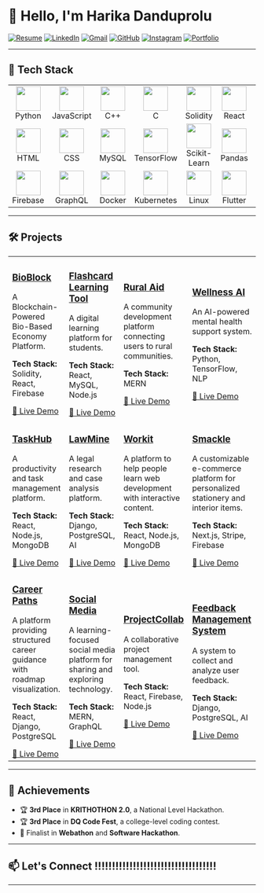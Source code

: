 # 👋 Hello, I'm Harika Danduprolu  

[![Resume](https://img.shields.io/badge/Resume-View-4285F4?style=for-the-badge&logo=google-docs&logoColor=white)](https://docs.google.com/document/d/12qcNoho4d-Iz9Gi7pYKlWgBwpcOkWPo4g_2iDo-VmPI/edit?usp=sharing) 
  [![LinkedIn](https://img.shields.io/badge/LinkedIn-Connect-0A66C2?style=for-the-badge&logo=linkedin)](https://linkedin.com/in/yourprofile)  [![Gmail](https://img.shields.io/badge/Gmail-D14836?style=for-the-badge&logo=gmail&logoColor=white)](mailto:harika.danduprolu740@gmail.com)  [![GitHub](https://img.shields.io/badge/GitHub-181717?style=for-the-badge&logo=github&logoColor=white)](https://github.com/yourusername)  [![Instagram](https://img.shields.io/badge/Instagram-E4405F?style=for-the-badge&logo=instagram&logoColor=white)](https://instagram.com/yourhandle)  [![Portfolio](https://img.shields.io/badge/Portfolio-Visit-ff69b4?style=for-the-badge&logo=internetexplorer&logoColor=white)](https://yourportfolio.com)

---

## 🚀 Tech Stack

<table>
  <tr>
    <td align="center" width="100"><img src="https://cdn.jsdelivr.net/gh/devicons/devicon/icons/python/python-original.svg" width="50"/><br/>Python</td>
    <td align="center" width="100"><img src="https://cdn.jsdelivr.net/gh/devicons/devicon/icons/javascript/javascript-original.svg" width="50"/><br/>JavaScript</td>
    <td align="center" width="100"><img src="https://cdn.jsdelivr.net/gh/devicons/devicon/icons/cplusplus/cplusplus-original.svg" width="50"/><br/>C++</td>
    <td align="center" width="100"><img src="https://cdn.jsdelivr.net/gh/devicons/devicon/icons/c/c-original.svg" width="50"/><br/>C</td>
    <td align="center" width="100"><img src="https://cdn.jsdelivr.net/gh/devicons/devicon/icons/solidity/solidity-original.svg" width="50"/><br/>Solidity</td>
    <td align="center" width="100"><img src="https://cdn.jsdelivr.net/gh/devicons/devicon/icons/react/react-original.svg" width="50"/><br/>React</td>
    <td align="center" width="100"><img src="https://cdn.jsdelivr.net/gh/devicons/devicon/icons/nodejs/nodejs-original.svg" width="50"/><br/>Node.js</td>
    <td align="center" width="100"><img src="https://cdn.jsdelivr.net/gh/devicons/devicon/icons/mongodb/mongodb-original.svg" width="50"/><br/>MongoDB</td>
    <td align="center" width="100"><img src="https://cdn.jsdelivr.net/gh/devicons/devicon/icons/django/django-plain.svg" width="50"/><br/>Django</td>
    <td align="center" width="100"><img src="https://cdn.jsdelivr.net/gh/devicons/devicon/icons/flask/flask-original.svg" width="50"/><br/>Flask</td>
  </tr>
  <tr>
    <td align="center" width="100"><img src="https://cdn.jsdelivr.net/gh/devicons/devicon/icons/html5/html5-original.svg" width="50"/><br/>HTML</td>
    <td align="center" width="100"><img src="https://cdn.jsdelivr.net/gh/devicons/devicon/icons/css3/css3-original.svg" width="50"/><br/>CSS</td>
    <td align="center" width="100"><img src="https://cdn.jsdelivr.net/gh/devicons/devicon/icons/mysql/mysql-original.svg" width="50"/><br/>MySQL</td>
    <td align="center" width="100"><img src="https://cdn.jsdelivr.net/gh/devicons/devicon/icons/tensorflow/tensorflow-original.svg" width="50"/><br/>TensorFlow</td>
    <td align="center" width="100"><img src="https://cdn.jsdelivr.net/gh/devicons/devicon/icons/scikit-learn/scikit-learn-original.svg" width="50"/><br/>Scikit-Learn</td>
    <td align="center" width="100"><img src="https://cdn.jsdelivr.net/gh/devicons/devicon/icons/pandas/pandas-original.svg" width="50"/><br/>Pandas</td>
    <td align="center" width="100"><img src="https://cdn.jsdelivr.net/gh/devicons/devicon/icons/numpy/numpy-original.svg" width="50"/><br/>NumPy</td>
    <td align="center" width="100"><img src="https://cdn.jsdelivr.net/gh/devicons/devicon/icons/figma/figma-original.svg" width="50"/><br/>Figma</td>
    <td align="center" width="100"><img src="https://cdn.jsdelivr.net/gh/devicons/devicon/icons/git/git-original.svg" width="50"/><br/>Git</td>
    <td align="center" width="100"><img src="https://cdn.jsdelivr.net/gh/devicons/devicon/icons/github/github-original.svg" width="50"/><br/>GitHub</td>
  </tr>
  <tr>
    <td align="center" width="100"><img src="https://cdn.jsdelivr.net/gh/devicons/devicon/icons/firebase/firebase-plain.svg" width="50"/><br/>Firebase</td>
    <td align="center" width="100"><img src="https://cdn.jsdelivr.net/gh/devicons/devicon/icons/graphql/graphql-plain.svg" width="50"/><br/>GraphQL</td>
    <td align="center" width="100"><img src="https://cdn.jsdelivr.net/gh/devicons/devicon/icons/docker/docker-original.svg" width="50"/><br/>Docker</td>
    <td align="center" width="100"><img src="https://cdn.jsdelivr.net/gh/devicons/devicon/icons/kubernetes/kubernetes-plain.svg" width="50"/><br/>Kubernetes</td>
    <td align="center" width="100"><img src="https://cdn.jsdelivr.net/gh/devicons/devicon/icons/linux/linux-original.svg" width="50"/><br/>Linux</td>
    <td align="center" width="100"><img src="https://cdn.jsdelivr.net/gh/devicons/devicon/icons/flutter/flutter-original.svg" width="50"/><br/>Flutter</td>
    <td align="center" width="100"><img src="https://cdn.jsdelivr.net/gh/devicons/devicon/icons/postgresql/postgresql-original.svg" width="50"/><br/>PostgreSQL</td>
    <td align="center" width="100"><img src="https://cdn.jsdelivr.net/gh/devicons/devicon/icons/amazonwebservices/amazonwebservices-original.svg" width="50"/><br/>AWS</td>
    <td align="center" width="100"><img src="https://cdn.jsdelivr.net/gh/devicons/devicon/icons/express/express-original.svg" width="50"/><br/>Express.js</td>
    <td align="center" width="100"><img src="https://cdn.jsdelivr.net/gh/devicons/devicon/icons/redux/redux-original.svg" width="50"/><br/>Redux</td>
  </tr>
</table>

---
## 🛠️ Projects  

<table>
  <tr>
    <td>
      <h3><a href="https://github.com/yourusername/bioblock">BioBlock</a></h3>
      <p>A Blockchain-Powered Bio-Based Economy Platform.</p>
      <p><strong>Tech Stack:</strong> Solidity, React, Firebase</p>
      <a href="https://bioblock-demo.com">🔗 Live Demo</a>
    </td>
    <td>
      <h3><a href="https://github.com/yourusername/flashcard-tool">Flashcard Learning Tool</a></h3>
      <p>A digital learning platform for students.</p>
      <p><strong>Tech Stack:</strong> React, MySQL, Node.js</p>
      <a href="https://flashcard-tool-demo.com">🔗 Live Demo</a>
    </td>
    <td>
      <h3><a href="https://github.com/yourusername/rural-aid">Rural Aid</a></h3>
      <p>A community development platform connecting users to rural communities.</p>
      <p><strong>Tech Stack:</strong> MERN</p>
      <a href="https://rural-aid-demo.com">🔗 Live Demo</a>
    </td>
    <td>
      <h3><a href="https://github.com/yourusername/wellness-ai">Wellness AI</a></h3>
      <p>An AI-powered mental health support system.</p>
      <p><strong>Tech Stack:</strong> Python, TensorFlow, NLP</p>
      <a href="https://wellness-ai-demo.com">🔗 Live Demo</a>
    </td>
  </tr>
  <tr>
    <td>
      <h3><a href="https://github.com/yourusername/taskhub">TaskHub</a></h3>
      <p>A productivity and task management platform.</p>
      <p><strong>Tech Stack:</strong> React, Node.js, MongoDB</p>
      <a href="https://taskhub-demo.com">🔗 Live Demo</a>
    </td>
    <td>
      <h3><a href="https://github.com/yourusername/lawmine">LawMine</a></h3>
      <p>A legal research and case analysis platform.</p>
      <p><strong>Tech Stack:</strong> Django, PostgreSQL, AI</p>
      <a href="https://lawmine-demo.com">🔗 Live Demo</a>
    </td>
    <td>
      <h3><a href="https://github.com/yourusername/workit">Workit</a></h3>
      <p>A platform to help people learn web development with interactive content.</p>
      <p><strong>Tech Stack:</strong> React, Node.js, MongoDB</p>
      <a href="https://workit-demo.com">🔗 Live Demo</a>
    </td>
    <td>
      <h3><a href="https://github.com/yourusername/smackle">Smackle</a></h3>
      <p>A customizable e-commerce platform for personalized stationery and interior items.</p>
      <p><strong>Tech Stack:</strong> Next.js, Stripe, Firebase</p>
      <a href="https://smackle-demo.com">🔗 Live Demo</a>
    </td>
  </tr>
  <tr>
    <td>
      <h3><a href="https://github.com/yourusername/career-paths">Career Paths</a></h3>
      <p>A platform providing structured career guidance with roadmap visualization.</p>
      <p><strong>Tech Stack:</strong> React, Django, PostgreSQL</p>
      <a href="https://career-paths-demo.com">🔗 Live Demo</a>
    </td>
    <td>
      <h3><a href="https://github.com/yourusername/social-media">Social Media</a></h3>
      <p>A learning-focused social media platform for sharing and exploring technology.</p>
      <p><strong>Tech Stack:</strong> MERN, GraphQL</p>
      <a href="https://social-media-demo.com">🔗 Live Demo</a>
    </td>
    <td>
      <h3><a href="https://github.com/yourusername/projectcollab">ProjectCollab</a></h3>
      <p>A collaborative project management tool.</p>
      <p><strong>Tech Stack:</strong> React, Firebase, Node.js</p>
      <a href="https://projectcollab-demo.com">🔗 Live Demo</a>
    </td>
    <td>
      <h3><a href="https://github.com/yourusername/feedback-management">Feedback Management System</a></h3>
      <p>A system to collect and analyze user feedback.</p>
      <p><strong>Tech Stack:</strong> Django, PostgreSQL, AI</p>
      <a href="https://feedback-management-demo.com">🔗 Live Demo</a>
    </td>
  </tr>
</table>

---

## 🌟 Achievements  
- 🏆 **3rd Place** in **KRITHOTHON 2.0**, a National Level Hackathon.  
- 🏆 **3rd Place** in **DQ Code Fest**, a college-level coding contest.  
- 🎯 Finalist in **Webathon** and **Software Hackathon**.  

---

## 📫 Let's Connect  !!!!!!!!!!!!!!!!!!!!!!!!!!!!!!!!!!!
---
